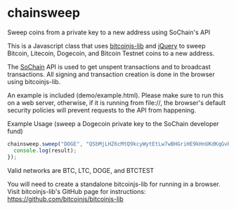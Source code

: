 chainsweep
==========

Sweep coins from a private key to a new address using SoChain's API

This is a Javascript class that uses [bitcoinjs-lib](https://github.com/bitcoinjs/bitcoinjs-lib) and [jQuery](http://jquery.com/) to sweep Bitcoin, Litecoin, Dogecoin, and Bitcoin Testnet coins to a new address.

The [SoChain](https://chain.so) API is used to get unspent transactions and to broadcast transactions. All signing and transaction creation is done in the browser using bitcoinjs-lib.

An example is included (demo/example.html). Please make sure to run this on a web server, otherwise, if it is running from file://, the browser's default security policies will prevent requests to the API from happening.  

Example Usage (sweep a Dogecoin private key to the SoChain developer fund)
```javascript
chainsweep.sweep("DOGE", "QSbMjLHZ6cMtQ9kcyWytEtLw7wBHGriHE9kHnUKdKqGvPpKvArof", "DFundmtrigzA6E25Swr2pRe4Eb79bGP8G1", function(result) {
  console.log(result);
});
```
Valid networks are BTC, LTC, DOGE, and BTCTEST

You will need to create a standalone bitcoinjs-lib for running in a browser. Visit bitcoinjs-lib's GitHub page for instructions: https://github.com/bitcoinjs/bitcoinjs-lib
